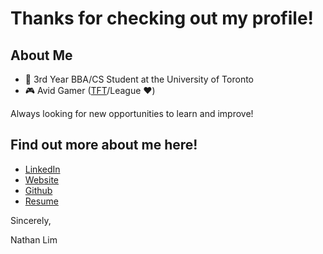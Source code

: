 # Thanks for checking out my profile!

## About Me
- 🏫 3rd Year BBA/CS Student at the University of Toronto
- 🎮 Avid Gamer ([TFT](https://lolchess.gg/profile/na/evoexdk)/League ❤️)

Always looking for new opportunities to learn and improve!



## Find out more about me here!
- [LinkedIn](https://www.linkedin.com/in/nathan-jslim/)
- [Website](https://nathanjslim.github.io/)
- [Github](https://github.com/nathanjslim)
- [Resume](https://github.com/nathanjsli)

Sincerely,

Nathan Lim
